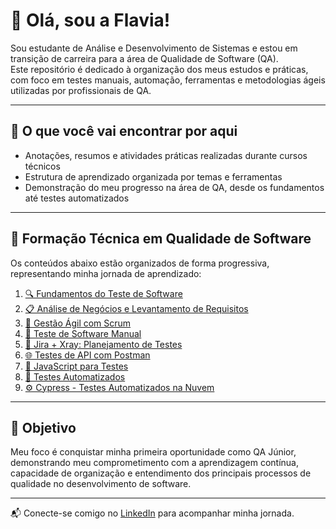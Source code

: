 # 👋 Olá, sou a Flavia!

Sou estudante de Análise e Desenvolvimento de Sistemas e estou em transição de carreira para a área de Qualidade de Software (QA).  
Este repositório é dedicado à organização dos meus estudos e práticas, com foco em testes manuais, automação, ferramentas e metodologias ágeis utilizadas por profissionais de QA.

---

## 💼 O que você vai encontrar por aqui

- Anotações, resumos e atividades práticas realizadas durante cursos técnicos
- Estrutura de aprendizado organizada por temas e ferramentas
- Demonstração do meu progresso na área de QA, desde os fundamentos até testes automatizados

---

## 📘 Formação Técnica em Qualidade de Software

Os conteúdos abaixo estão organizados de forma progressiva, representando minha jornada de aprendizado:

1. [🔍 Fundamentos do Teste de Software](./fundamentos-teste-software/README.md)  
2. [📋 Análise de Negócios e Levantamento de Requisitos](./analise-negocios-requisitos/README.md)  
3. [🚀 Gestão Ágil com Scrum](./gestao-agil-scrum/README.md)  
4. [🧪 Teste de Software Manual](./teste-software-manual/README.md)  
5. [📌 Jira + Xray: Planejamento de Testes](./jira-xray/README.md)  
6. [🌐 Testes de API com Postman](./postman-testes-apis/README.md)  
7. [📜 JavaScript para Testes](./javascript-para-testes/README.md)  
8. [🤖 Testes Automatizados](./testes-automatizados/README.md)  
9. [⚙️ Cypress - Testes Automatizados na Nuvem](./cypress/README.md)

---

## 🎯 Objetivo

Meu foco é conquistar minha primeira oportunidade como QA Júnior, demonstrando meu comprometimento com a aprendizagem contínua, capacidade de organização e entendimento dos principais processos de qualidade no desenvolvimento de software.

---

📬 Conecte-se comigo no [LinkedIn](https://www.linkedin.com/in/flavia-qa/) para acompanhar minha jornada.

